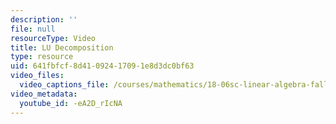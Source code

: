 ```yaml
---
description: ''
file: null
resourceType: Video
title: LU Decomposition
type: resource
uid: 641fbfcf-8d41-0924-1709-1e8d3dc0bf63
video_files:
  video_captions_file: /courses/mathematics/18-06sc-linear-algebra-fall-2011/ax-b-and-the-four-subspaces/factorization-into-a-lu/lu-decomposition/-eA2D_rIcNA.vtt
video_metadata:
  youtube_id: -eA2D_rIcNA
---
```

